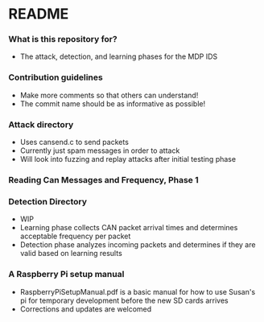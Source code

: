 # README #

### What is this repository for? ###

* The attack, detection, and learning phases for the MDP IDS

### Contribution guidelines ###

* Make more comments so that others can understand!
* The commit name should be as informative as possible!

### Attack directory ###

* Uses cansend.c to send packets
* Currently just spam messages in order to attack
* Will look into fuzzing and replay attacks after initial testing phase

### Reading Can Messages and Frequency, Phase 1 ###

### Detection Directory ###

* WIP
* Learning phase collects CAN packet arrival times and determines acceptable frequency per packet
* Detection phase analyzes incoming packets and determines if they are valid based on learning results

### A Raspberry Pi setup manual ###

* RaspberryPiSetupManual.pdf is a basic manual for how to use Susan's pi for temporary development before the new SD cards arrives
* Corrections and updates are welcomed
